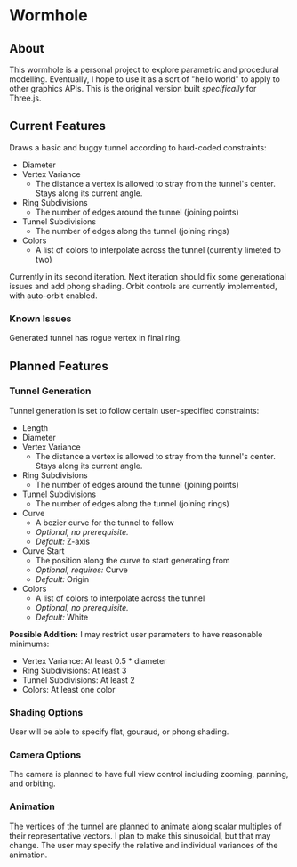 # Wormhole

## About

This wormhole is a personal project to explore parametric and procedural modelling. Eventually, I hope to use it as a sort of "hello world" to apply to other graphics APIs. This is the original version built *specifically* for Three.js.

## Current Features

Draws a basic and buggy tunnel according to hard-coded constraints:
- Diameter
- Vertex Variance
    - The distance a vertex is allowed to stray from the tunnel's center. Stays along its current angle.
- Ring Subdivisions
    - The number of edges around the tunnel (joining points)
- Tunnel Subdivisions
    - The number of edges along the tunnel (joining rings)
- Colors
    - A list of colors to interpolate across the tunnel (currently limeted to two)

Currently in its second iteration. Next iteration should fix some generational issues and add phong shading. Orbit controls are currently implemented, with auto-orbit enabled.

### Known Issues

Generated tunnel has rogue vertex in final ring.

## Planned Features

### Tunnel Generation

Tunnel generation is set to follow certain user-specified constraints:
- Length
- Diameter
- Vertex Variance
    - The distance a vertex is allowed to stray from the tunnel's center. Stays along its current angle.
- Ring Subdivisions
    - The number of edges around the tunnel (joining points)
- Tunnel Subdivisions
    - The number of edges along the tunnel (joining rings)
- Curve
    - A bezier curve for the tunnel to follow
    - *Optional, no prerequisite.*
    - *Default:* Z-axis
- Curve Start
    - The position along the curve to start generating from
    - *Optional, requires:* Curve
    - *Default:* Origin
- Colors
    - A list of colors to interpolate across the tunnel
    - *Optional, no prerequisite.*
    - *Default:* White

**Possible Addition:** I may restrict user parameters to have reasonable minimums:
- Vertex Variance: At least 0.5 * diameter
- Ring Subdivisions: At least 3
- Tunnel Subdivisions: At least 2
- Colors: At least one color

### Shading Options

User will be able to specify flat, gouraud, or phong shading.

### Camera Options

The camera is planned to have full view control including zooming, panning, and orbiting.

### Animation

The vertices of the tunnel are planned to animate along scalar multiples of their representative vectors. I plan to make this sinusoidal, but that may change. The user may specify the relative and individual variances of the animation.